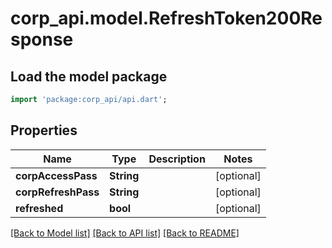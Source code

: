 # corp_api.model.RefreshToken200Response

## Load the model package
```dart
import 'package:corp_api/api.dart';
```

## Properties
Name | Type | Description | Notes
------------ | ------------- | ------------- | -------------
**corpAccessPass** | **String** |  | [optional] 
**corpRefreshPass** | **String** |  | [optional] 
**refreshed** | **bool** |  | [optional] 

[[Back to Model list]](../README.md#documentation-for-models) [[Back to API list]](../README.md#documentation-for-api-endpoints) [[Back to README]](../README.md)


